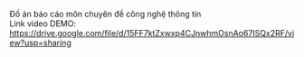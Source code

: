 Đồ án báo cáo môn chuyên đề công nghệ thông tin
<br>
Link video DEMO: https://drive.google.com/file/d/15FF7ktZxwxp4CJnwhmOsnAo67ISQx2RF/view?usp=sharing
